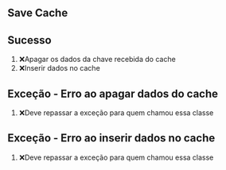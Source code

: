 ## Save Cache

## Sucesso
1. ❌Apagar os dados da chave recebida do cache
2. ❌Inserir dados no cache

## Exceção - Erro ao apagar dados do cache
1. ❌Deve repassar a exceção para quem chamou essa classe

## Exceção - Erro ao inserir dados no cache
1. ❌Deve repassar a exceção para quem chamou essa classe